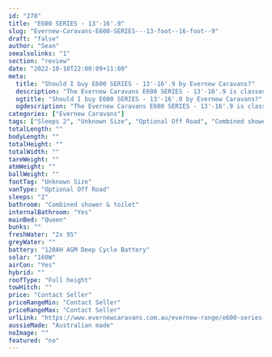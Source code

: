 ```yaml
---
id: "278"
title: "E600 SERIES - 13'-16'.9"
slug: "Evernew-Caravans-E600-SERIES---13-foot--16-foot--9"
draft: "false"
author: "Sean"
seealsolinks: "1"
section: "review"
date: "2022-10-10T22:00:09+11:00"
meta:
  title: "Should I buy E600 SERIES - 13'-16'.9 by Evernew Caravans?"
  description: "The Evernew Caravans E600 SERIES - 13'-16'.9 is classed as Optional Off Road, and sleeps 2 people. It is Australian made and comes in at Unknown Size. It generally has Combined shower & toilet."
  ogtitle: "Should I buy E600 SERIES - 13'-16'.9 by Evernew Caravans?"
  ogdescription: "The Evernew Caravans E600 SERIES - 13'-16'.9 is classed as Optional Off Road, and sleeps 2 people. It is Australian made and comes in at Unknown Size. It generally has Combined shower & toilet."
categories: ["Evernew Caravans"]
tags: ["Sleeps 2", "Unknown Size", "Optional Off Road", "Combined shower & toilet", "Full height", "Price Unknown"]
totalLength: ""
bodyLength: ""
totalHeight: ""
totalWidth: ""
tareWeight: ""
atmWeight: ""
ballWeight: ""
footTag: "Unknown Size"
vanType: "Optional Off Road"
sleeps: "2"
bathroom: "Combined shower & toilet"
internalBathroom: "Yes"
mainBed: "Queen"
bunks: ""
freshWater: "2x 95"
greyWater: ""
battery: "120AH AGM Deep Cycle Battery"
solar: "160W"
airCon: "Yes"
hybrid: ""
roofType: "Full height"
towHitch: ""
price: "Contact Seller"
priceRangeMin: "Contact Seller"
priceRangeMax: "Contact Seller"
urlLink: "https://www.evernewcaravans.com.au/evernew-range/e600-series-13-16-9"
aussieMade: "Australian made"
noImage: ""
featured: "no"
---
```

